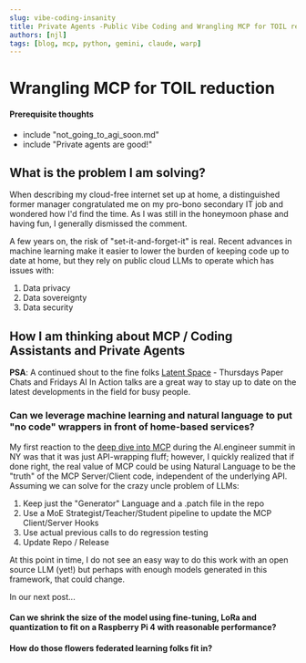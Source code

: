 ```yaml
---
slug: vibe-coding-insanity
title: Private Agents -Public Vibe Coding and Wrangling MCP for TOIL reduction
authors: [njl]
tags: [blog, mcp, python, gemini, claude, warp]
---
```



# Wrangling MCP for TOIL reduction

#### Prerequisite thoughts
 * include "not_going_to_agi_soon.md"
 * include "Private agents are good!"

## What is the problem I am solving?

When describing my cloud-free internet set up at home, a distinguished former manager congratulated me on my pro-bono secondary IT job and wondered how I'd find the time. As I was still in the honeymoon phase and having fun, I generally dismissed the comment.

A few years on, the risk of "set-it-and-forget-it" is real. Recent advances in machine learning make it easier to lower the burden of keeping code up to date at home, but they rely on public cloud LLMs to operate which has issues with:

1. Data privacy
2. Data sovereignty
3. Data security
<!-- truncate -->
<!--
 Distributed Training
 Private LLMs

-->

## How I am thinking about MCP / Coding Assistants and Private Agents

**PSA**: A continued shout to the fine folks [Latent Space](https://discord.gg/XVfBxerR) - Thursdays Paper Chats and Fridays AI In Action talks are a great way to stay up to date on the latest developments in the field for busy people.

### Can we leverage machine learning and natural language to put "no code" wrappers in front of home-based services?

My first reaction to the [deep dive into MCP](https://www.youtube.com/watch?v=kQmXtrmQ5Zg) during the AI.engineer summit in NY was that it was just API-wrapping fluff; however, I quickly realized that if done right, the real value of MCP could be using Natural Language to be the "truth" of the MCP Server/Client code, independent of the underlying API. Assuming we can solve for the crazy uncle problem of LLMs:

1. Keep just the "Generator" Language and a .patch file in the repo
1. Use a MoE Strategist/Teacher/Student pipeline to update the MCP Client/Server Hooks
1. Use actual previous calls to do regression testing
1. Update Repo / Release

At this point in time, I do not see an easy way to do this work with an open source LLM (yet!) but perhaps with enough models generated in this framework, that could change.


In our next post...

#### Can we shrink the size of the model using fine-tuning, LoRa and quantization to fit on a Raspberry Pi 4 with reasonable performance?

#### How do those flowers federated learning folks fit in?

<!--

https://drive.google.com/file/d/1xMohjQcTmQuUd_OiZ3hB1r47WB1WM3Am/view

1. Use the actual previous calls to confirm the linguistic dimensions of possible intent


```mermaid
flowchart TD
    A[Rescan API] - -> B[Regenerate MCP Server w/ versioning]
    B -\-> C[Apply .patch]
    C \- -> D[Re-Run Test Cases / Evals]
    D - -> E[Publish]

```

-->
